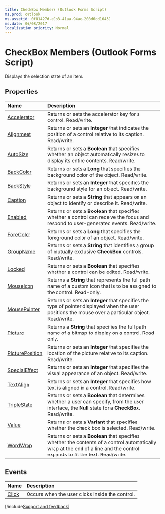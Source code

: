 ```yaml
---
title: CheckBox Members (Outlook Forms Script)
ms.prod: outlook
ms.assetid: 0f81427d-e1b3-41aa-94ae-208d6cd16439
ms.date: 06/08/2017
localization_priority: Normal
---
```



# CheckBox Members (Outlook Forms Script)

Displays the selection state of an item.


## Properties

|Name|Description|
|:-----|:-----|
| [Accelerator](Outlook.checkbox.accelerator.md)|Returns or sets the accelerator key for a control. Read/write.|
| [Alignment](Outlook.checkbox.alignment.md)|Returns or sets an  **Integer** that indicates the position of a control relative to its caption. Read/write.|
| [AutoSize](Outlook.checkbox.autosize.md)|Returns or sets a  **Boolean** that specifies whether an object automatically resizes to display its entire contents. Read/write.|
| [BackColor](Outlook.checkbox.backcolor.md)|Returns or sets a  **Long** that specifies the background color of the object. Read/write.|
| [BackStyle](Outlook.checkbox.backstyle.md)|Returns or sets an  **Integer** that specifies the background style for an object. Read/write.|
| [Caption](Outlook.checkbox.caption.md)|Returns or sets a  **String** that appears on an object to identify or describe it. Read/write.|
| [Enabled](Outlook.checkbox.enabled.md)|Returns or sets a  **Boolean** that specifies whether a control can receive the focus and respond to user-generated events. Read/write.|
| [ForeColor](Outlook.checkbox.forecolor.md)|Returns or sets a  **Long** that specifies the foreground color of an object. Read/write.|
| [GroupName](Outlook.checkbox.groupname.md)|Returns or sets a  **String** that identifies a group of mutually exclusive **CheckBox** controls. Read/write.|
| [Locked](Outlook.checkbox.locked.md)|Returns or sets a  **Boolean** that specifies whether a control can be edited. Read/write.|
| [MouseIcon](Outlook.checkbox.mouseicon.md)|Returns a  **String** that represents the full path name of a custom icon that is to be assigned to the control. Read-only.|
| [MousePointer](Outlook.checkbox.mousepointer.md)|Returns or sets an  **Integer** that specifies the type of pointer displayed when the user positions the mouse over a particular object. Read/write.|
| [Picture](Outlook.checkbox.picture.md)|Returns a  **String** that specifies the full path name of a bitmap to display on a control. Read-only.|
| [PicturePosition](Outlook.checkbox.pictureposition.md)|Returns or sets an  **Integer** that specifies the location of the picture relative to its caption. Read/write.|
| [SpecialEffect](Outlook.checkbox.specialeffect.md)|Returns or sets an  **Integer** that specifies the visual appearance of an object. Read/write.|
| [TextAlign](Outlook.checkbox.textalign.md)|Returns or sets an  **Integer** that specifies how text is aligned in a control. Read/write.|
| [TripleState](Outlook.checkbox.triplestate.md)|Returns or sets a  **Boolean** that determines whether a user can specify, from the user interface, the **Null** state for a **CheckBox**. Read/write.|
| [Value](Outlook.checkbox.value.md)|Returns or sets a  **Variant** that specifies whether the check box is selected. Read/write.|
| [WordWrap](Outlook.checkbox.wordwrap.md)|Returns or sets a  **Boolean** that specifies whether the contents of a control automatically wrap at the end of a line and the control expands to fit the text. Read/write.|

## Events





|Name|Description|
|:-----|:-----|
| [Click](Outlook.checkbox(event).md)|Occurs when the user clicks inside the control.|

[!include[Support and feedback](~/includes/feedback-boilerplate.md)]